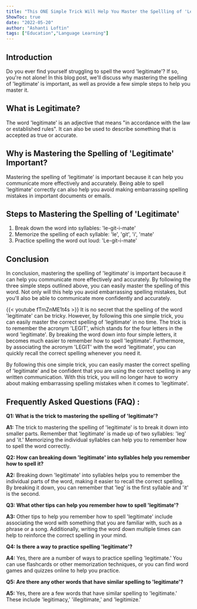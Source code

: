 ```yaml
---
title: "This ONE Simple Trick Will Help You Master the Spellling of 'Legitimate'!"
ShowToc: true 
date: "2022-05-20"
author: "Ashanti Loftin" 
tags: ["Education","Language Learning"]
---
```

## Introduction

Do you ever find yourself struggling to spell the word 'legitimate'? If so, you're not alone! In this blog post, we'll discuss why mastering the spelling of 'legitimate' is important, as well as provide a few simple steps to help you master it. 

## What is Legitimate? 

The word 'legitimate' is an adjective that means "in accordance with the law or established rules". It can also be used to describe something that is accepted as true or accurate. 

## Why is Mastering the Spelling of 'Legitimate' Important?

Mastering the spelling of 'legitimate' is important because it can help you communicate more effectively and accurately. Being able to spell 'legitimate' correctly can also help you avoid making embarrassing spelling mistakes in important documents or emails. 

## Steps to Mastering the Spelling of 'Legitimate'

1. Break down the word into syllables: 'le-git-i-mate'
2. Memorize the spelling of each syllable: 'le', 'git', 'i', 'mate'
3. Practice spelling the word out loud: 'Le-git-i-mate'

## Conclusion

In conclusion, mastering the spelling of 'legitimate' is important because it can help you communicate more effectively and accurately. By following the three simple steps outlined above, you can easily master the spelling of this word. Not only will this help you avoid embarrassing spelling mistakes, but you'll also be able to communicate more confidently and accurately.

{{< youtube fTmZnME1t4s >}} 
It is no secret that the spelling of the word 'legitimate' can be tricky. However, by following this one simple trick, you can easily master the correct spelling of 'legitimate' in no time. The trick is to remember the acronym 'LEGIT', which stands for the four letters in the word 'legitimate'. By breaking the word down into four simple letters, it becomes much easier to remember how to spell 'legitimate'. Furthermore, by associating the acronym 'LEGIT' with the word 'legitimate', you can quickly recall the correct spelling whenever you need it. 

By following this one simple trick, you can easily master the correct spelling of 'legitimate' and be confident that you are using the correct spelling in any written communication. With this trick, you will no longer have to worry about making embarrassing spelling mistakes when it comes to 'legitimate'.

## Frequently Asked Questions (FAQ) :
**Q1: What is the trick to mastering the spelling of 'legitimate'?**

**A1:** The trick to mastering the spelling of 'legitimate' is to break it down into smaller parts. Remember that 'legitimate' is made up of two syllables: 'leg' and 'it.' Memorizing the individual syllables can help you to remember how to spell the word correctly.

**Q2: How can breaking down 'legitimate' into syllables help you remember how to spell it?**

**A2:** Breaking down 'legitimate' into syllables helps you to remember the individual parts of the word, making it easier to recall the correct spelling. By breaking it down, you can remember that 'leg' is the first syllable and 'it' is the second.

**Q3: What other tips can help you remember how to spell 'legitimate'?**

**A3:** Other tips to help you remember how to spell 'legitimate' include associating the word with something that you are familiar with, such as a phrase or a song. Additionally, writing the word down multiple times can help to reinforce the correct spelling in your mind.

**Q4: Is there a way to practice spelling 'legitimate'?**

**A4:** Yes, there are a number of ways to practice spelling 'legitimate.' You can use flashcards or other memorization techniques, or you can find word games and quizzes online to help you practice.

**Q5: Are there any other words that have similar spelling to 'legitimate'?**

**A5:** Yes, there are a few words that have similar spelling to 'legitimate.' These include 'legitimacy,' 'illegitimate,' and 'legitimize.'





